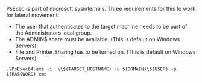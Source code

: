 PsExec is part of microsoft sysinternals. Three requirements for this to work for lateral movement:
* The user that authenticates to the target machine needs to be part of the Administrators local group.
* The ADMIN$ share must be available. (This is default on Windows Servers).
* File and Printer Sharing has to be turned on. (This is default on Windows Servers).

```batch
.\PsExec64.exe -i  \\$(TARGET_HOSTNAME) -u $(DOMAIN)\$(USER) -p $(PASSWORD) cmd
```
